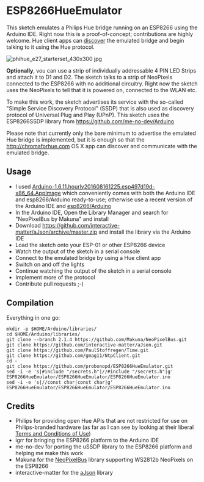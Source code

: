 # ESP8266HueEmulator 
This sketch emulates a Philips Hue bridge running on an ESP8266 using the Arduino IDE. Right now this is a proof-of-concept; contributions are highly welcome. Hue client apps can [discover](../../wiki/Discovery) the emulated bridge and begin talking to it using the Hue protocol.

![phihue_e27_starterset_430x300 jpg](https://cloud.githubusercontent.com/assets/2480569/8511601/e692e61c-231f-11e5-842d-4fedd6f900b4.jpg)

__Optionally__, vou can use a strip of individually addressable 4 PIN LED Strips and attach it to D1 and D2. The sketch talks to a strip of NeoPixels connected to the ESP8266 with no additional circuitry. Right now the sketch uses the NeoPixels to tell that it is powered on, connected to the WLAN etc.

To make this work, the sketch advertises its service with the so-called "Simple Service Discovery Protocol" (SSDP) that is also used as discovery protocol of Universal Plug and Play (UPnP). This sketch uses the ESP8266SSDP library from https://github.com/me-no-dev/Arduino

Please note that currently only the bare minimum to advertise the emulated Hue bridge is implemented, but it is enough so that the http://chromaforhue.com OS X app can discover and communicate with the emulated bridge.

## Usage

* I used [Arduino-1.6.11.hourly201608161225.esp497d19d-x86_64.AppImage](https://bintray.com/probono/AppImages/Arduino#files) which conveniently comes with both the Arduino IDE and esp8266/Arduino ready-to-use; otherwise use a recent version of the Arduino IDE and [esp8266/Arduino](https://github.com/esp8266/Arduino) 
* In the Arduino IDE, Open the Library Manager and search for "NeoPixelBus by Makuna" and install
* Download https://github.com/interactive-matter/aJson/archive/master.zip and install the library via the Arduino IDE
* Load the sketch onto your ESP-01 or other ESP8266 device
* Watch the output of the sketch in a serial console
* Connect to the emulated bridge by using a Hue client app
* Switch on and off the lights
* Continue watching the output of the sketch in a serial console
* Implement more of the protocol
* Contribute pull requests ;-)

## Compilation

Everything in one go:

```
mkdir -p $HOME/Arduino/libraries/
cd $HOME/Arduino/libraries/
git clone --branch 2.1.4 https://github.com/Makuna/NeoPixelBus.git
git clone https://github.com/interactive-matter/aJson.git
git clone https://github.com/PaulStoffregen/Time.git
git clone https://github.com/gmag11/NtpClient.git
cd -
git clone https://github.com/probonopd/ESP8266HueEmulator.git
sed -i -e 's|#include "/secrets.h"|//#include "/secrets.h"|g' ESP8266HueEmulator/ESP8266HueEmulator/ESP8266HueEmulator.ino
sed -i -e 's|//const char|const char|g' ESP8266HueEmulator/ESP8266HueEmulator/ESP8266HueEmulator.ino
```

## Credits

* Philips for providing open Hue APIs that are not restricted for use on Philips-branded hardware (as far as I can see by looking at their liberal [Terms and Conditions of Use](https://github.com/probonopd/ESP8266HueEmulator/wiki/Discovery#terms-and-conditions-of-use))
* igrr for bringing the ESP8266 platform to the Arduino IDE
* me-no-dev for porting the uSSDP library to the ESP8266 platform and helping me make this work
* Makuna for the [NeoPixelBus](https://github.com/Makuna/NeoPixelBus) library supporting WS2812b NeoPixels on the ESP8266
* interactive-matter for the [aJson](https://github.com/interactive-matter/aJson) library
